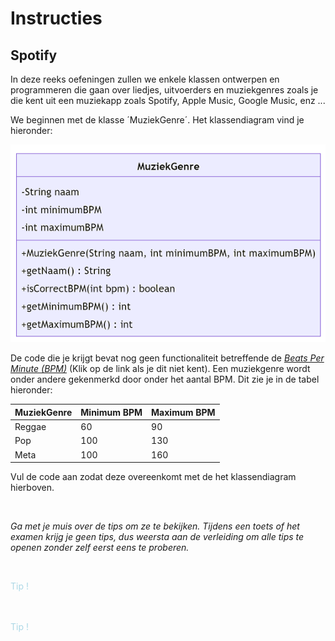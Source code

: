 # Instructies

## Spotify

In deze reeks oefeningen zullen we enkele klassen ontwerpen en programmeren die gaan over liedjes, uitvoerders en muziekgenres zoals je die kent uit een muziekapp zoals Spotify, Apple Music, Google Music, enz ...

We beginnen met de klasse ´MuziekGenre´. Het klassendiagram vind je hieronder:

![klasdiagram](media/classDiagram.png)

De code die je krijgt bevat nog geen functionaliteit betreffende de <i>[Beats Per Minute (BPM)](https://nl.wikipedia.org/wiki/Beats_per_minute)</i> (Klik op de link als je dit niet kent). Een muziekgenre wordt onder andere gekenmerkd door onder het aantal BPM. Dit zie je in de tabel hieronder:

| MuziekGenre | Minimum BPM | Maximum BPM |
|-------------|-------------|-------------|
| Reggae | 60 | 90 |
| Pop | 100 | 130 |
| Meta | 100 | 160 |

Vul de code aan zodat deze overeenkomt met de het klassendiagram hierboven.

<br>

_Ga met je muis over de tips om ze te bekijken. Tijdens een toets of het examen krijg je geen tips, dus weersta aan de verleiding om alle tips te openen zonder zelf eerst eens te proberen._

<br>


<p class="spoiler">
De functie <code>IsCorrectBPM</code> moet <code>true</code> teruggeven indien de meegegeven bpm binnen de minimum en maximum BPM van het muziekgenre ligt (grenzen inbegrepen).
</p>

<p class="spoiler">
De constructor moet dus uitgebreid worden.
</p>

<style>
.spoiler {
  visibility: hidden;
}

.spoiler::before {
  visibility: visible;
  content: "Tip !";
  color:lightblue;
}

.spoiler:hover {
  visibility: visible;
}

.spoiler:hover::before {
  display: none;
}
</style>